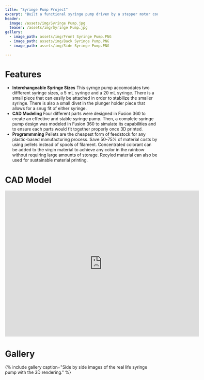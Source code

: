 ```yaml
---
title: "Syringe Pump Project"
excerpt: "Built a functional syringe pump driven by a stepper motor coupled to a lead screw."
header:
  image: /assets/img/Syringe Pump.jpg
  teaser: /assets/img/Syringe Pump.jpg
gallery:
  - image_path: assets/img/Front Syringe Pump.PNG
  - image_path: assets/img/Back Syringe Pump.PNG
  - image_path: assets/img/Side Syringe Pump.PNG
   
---
```


# Features

* **Interchangeable Syringe Sizes** This syrnge pump accomodates two diffferent syringe sizes, a 5 mL syringe and a 20 mL syringe. There is a small piece that can easily be attached in order to stabilize the smaller syringe. There is also a small divet in the plunger holder piece that allows for a snug fit of either syringe.
* **CAD Modeling** Four different parts were designed in Fusion 360 to create an effective and stable syringe pump. Then, a complete syringe pump design was modeled in Fusion 360 to simulate its capabilities and to ensure each parts would fit together properly once 3D printed.
* **Programmming** Pellets are the cheapest form of feedstock for any plastic-based manufacturing process. Save 50-75% of material costs by using pellets instead of spools of filament. Concentrated colorant can be added to the virgin material to achieve any color in the rainbow without requiring large amounts of storage. Recyled material can also be used for sustainable material printing.

# CAD Model
<iframe src="https://vanderbilt643.autodesk360.com/shares/public/SH35dfcQT936092f0e4396a787ea53f9a532?mode=embed" width="640" height="480" allowfullscreen="true" webkitallowfullscreen="true" mozallowfullscreen="true"  frameborder="0"></iframe>

# Gallery
{% include gallery caption="Side by side images of the real life syringe pump with the 3D rendering." %}
